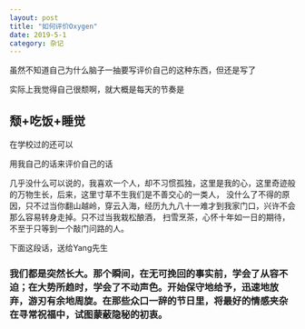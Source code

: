 ```yaml
---
layout: post
title: "如何评价Oxygen"
date: 2019-5-1
category: 杂记
---
```


虽然不知道自己为什么脑子一抽要写评价自己的这种东西，但还是写了

实际上我觉得自己很颓啊，就大概是每天的节奏是

## 颓+吃饭+睡觉

在学校过的还可以

用我自己的话来评价自己的话

几乎没什么可以说的，我喜欢一个人，却不习惯孤独，这里是我的心，这里奇迹般的万物生长，后来，这里寸草不生我们是不善交心的一类人，
没什么了不得的原因，只不过当你翻山越岭，穿云入海，经历九九八十一难才到我家门口，兴许不会那么容易转身走掉。只不过当我栽松酿酒，
扫雪烹茶，心怀十年如一日的期待，不至于只等到一个敲门问路的人。

下面这段话，送给Yang先生

### 我们都是突然长大。那个瞬间，在无可挽回的事实前，学会了从容不迫；在大势所趋时，学会了不动声色。开始保守地给予，迅速地放弃，游刃有余地周旋。在那些众口一辞的节日里，将最好的情感夹杂在寻常祝福中，试图蒙蔽隐秘的初衷。
